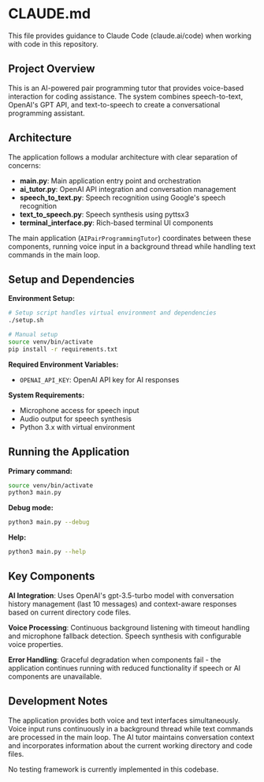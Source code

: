 # CLAUDE.md

This file provides guidance to Claude Code (claude.ai/code) when working with code in this repository.

## Project Overview

This is an AI-powered pair programming tutor that provides voice-based interaction for coding assistance. The system combines speech-to-text, OpenAI's GPT API, and text-to-speech to create a conversational programming assistant.

## Architecture

The application follows a modular architecture with clear separation of concerns:

- **main.py**: Main application entry point and orchestration
- **ai_tutor.py**: OpenAI API integration and conversation management
- **speech_to_text.py**: Speech recognition using Google's speech recognition
- **text_to_speech.py**: Speech synthesis using pyttsx3
- **terminal_interface.py**: Rich-based terminal UI components

The main application (`AIPairProgrammingTutor`) coordinates between these components, running voice input in a background thread while handling text commands in the main loop.

## Setup and Dependencies

**Environment Setup:**
```bash
# Setup script handles virtual environment and dependencies
./setup.sh

# Manual setup
source venv/bin/activate
pip install -r requirements.txt
```

**Required Environment Variables:**
- `OPENAI_API_KEY`: OpenAI API key for AI responses

**System Requirements:**
- Microphone access for speech input
- Audio output for speech synthesis
- Python 3.x with virtual environment

## Running the Application

**Primary command:**
```bash
source venv/bin/activate
python3 main.py
```

**Debug mode:**
```bash
python3 main.py --debug
```

**Help:**
```bash
python3 main.py --help
```

## Key Components

**AI Integration**: Uses OpenAI's gpt-3.5-turbo model with conversation history management (last 10 messages) and context-aware responses based on current directory code files.

**Voice Processing**: Continuous background listening with timeout handling and microphone fallback detection. Speech synthesis with configurable voice properties.

**Error Handling**: Graceful degradation when components fail - the application continues running with reduced functionality if speech or AI components are unavailable.

## Development Notes

The application provides both voice and text interfaces simultaneously. Voice input runs continuously in a background thread while text commands are processed in the main loop. The AI tutor maintains conversation context and incorporates information about the current working directory and code files.

No testing framework is currently implemented in this codebase.